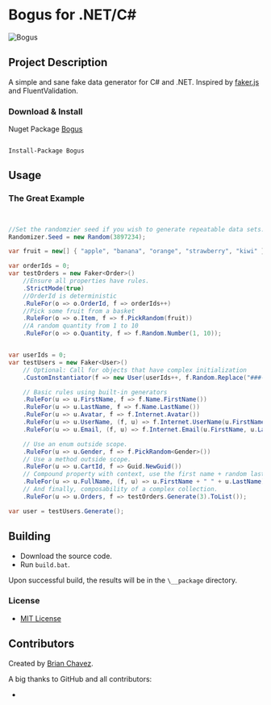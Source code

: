 Bogus for .NET/C#
======================
![Bogus](https://raw.githubusercontent.com/bchavez/Bogus/master/Docs/logo.png)


Project Description
-------------------
A simple and sane fake data generator for C# and .NET. Inspired by [faker.js](https://github.com/marak/Faker.js/) and FluentValidation.


### Download & Install
Nuget Package [Bogus](https://www.nuget.org/packages/Bogus/)

```

Install-Package Bogus

```


Usage
-----
### The Great Example

```csharp


//Set the randomzier seed if you wish to generate repeatable data sets.
Randomizer.Seed = new Random(3897234);

var fruit = new[] { "apple", "banana", "orange", "strawberry", "kiwi" };

var orderIds = 0;
var testOrders = new Faker<Order>()
    //Ensure all properties have rules.
    .StrictMode(true)
    //OrderId is deterministic
    .RuleFor(o => o.OrderId, f => orderIds++)
    //Pick some fruit from a basket
    .RuleFor(o => o.Item, f => f.PickRandom(fruit))
    //A random quantity from 1 to 10
    .RuleFor(o => o.Quantity, f => f.Random.Number(1, 10));


var userIds = 0;
var testUsers = new Faker<User>()
    // Optional: Call for objects that have complex initialization
    .CustomInstantiator(f => new User(userIds++, f.Random.Replace("###-##-####")))

    // Basic rules using built-in generators
    .RuleFor(u => u.FirstName, f => f.Name.FirstName())
    .RuleFor(u => u.LastName, f => f.Name.LastName())
    .RuleFor(u => u.Avatar, f => f.Internet.Avatar())
    .RuleFor(u => u.UserName, (f, u) => f.Internet.UserName(u.FirstName, u.LastName))
    .RuleFor(u => u.Email, (f, u) => f.Internet.Email(u.FirstName, u.LastName))

    // Use an enum outside scope.
    .RuleFor(u => u.Gender, f => f.PickRandom<Gender>())
    // Use a method outside scope.
    .RuleFor(u => u.CartId, f => Guid.NewGuid())
    // Compound property with context, use the first name + random last name
    .RuleFor(u => u.FullName, (f, u) => u.FirstName + " " + u.LastName)
    // And finally, composability of a complex collection.
    .RuleFor(u => u.Orders, f => testOrders.Generate(3).ToList());

var user = testUsers.Generate();

```

Building
--------
* Download the source code.
* Run `build.bat`.

Upon successful build, the results will be in the `\__package` directory.

### License
* [MIT License](https://github.com/bchavez/Bogus/blob/master/LICENSE)




Contributors
---------
Created by [Brian Chavez](http://bchavez.bitarmory.com).

A big thanks to GitHub and all contributors:

* 

